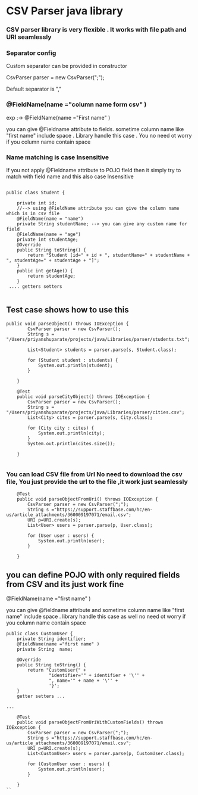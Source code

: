 # CSV Parser java library

### CSV parser library is very flexible . It works with  file path and  URI seamlessly


### Separator config
Custom separator can be provided in constructor

CsvParser parser = new CsvParser(";");

Default separator is ","

### @FieldName(name ="column name form csv" )
exp :-> @FieldName(name ="First name" )

you can give @Fieldname attribute to fields. 
sometime column name like "first name" include space .
Library handle this case . You no need ot worry if you column name contain space

### Name matching is case Insensitive


If you not apply @Fieldname attribute to POJO field  then it simply try to match with field name 
and this also case Insensitive

```

public class Student {
	
	private int id;
	//--> using @FieldName attribute you can give the column name which is in csv file
	@FieldName(name = "name") 
	private String studentName; --> you can give any custom name for field 
	@FieldName(name = "age")
	private int studentAge;
	@Override
	public String toString() {
		return "Student [id=" + id + ", studentName=" + studentName + ", studentAge=" + studentAge + "]";
	}
	public int getAge() {
		return studentAge;
	}
 .... getters setters


```


## Test case shows how to use this 

``` 
public void parseObject() throws IOException {
		CsvParser parser = new CsvParser();
		String s = "/Users/priyanshuparate/projects/java/Libraries/parser/students.txt";
	
		List<Student> students = parser.parse(s, Student.class);

		for (Student student : students) {
			System.out.println(student);
		}

	}

	@Test
	public void parseCityObject() throws IOException {
		CsvParser parser = new CsvParser();
		String s = "/Users/priyanshuparate/projects/java/Libraries/parser/cities.csv";
		List<City> cites = parser.parse(s, City.class);

		for (City city : cites) {
			System.out.println(city);
		}
		System.out.println(cites.size());
		
	}
	
```

### You can load CSV file from Url No need to download the csv file, You just provide the url to the file ,it work just seamlessly

	
```
	@Test
	public void parseObjectFromUri() throws IOException {
		CsvParser parser = new CsvParser(";");
		String s ="https://support.staffbase.com/hc/en-us/article_attachments/360009197071/email.csv";
		URI p=URI.create(s);
		List<User> users = parser.parse(p, User.class);

		for (User user : users) {
			System.out.println(user);
		}

	}

```
## you can define POJO with only required fields from CSV and its just work fine
@FieldName(name ="first name" )

 you can give @fieldname attribute and sometime column name like "first name" include space . 
 library handle this case as well  no need ot worry if you column name contain space


```
public class CustomUser {
    private String identifier;
    @FieldName(name ="first name" ) 
    private String  name;

    @Override
    public String toString() {
        return "CustomUser{" +
                "identifier='" + identifier + '\'' +
                ", name='" + name + '\'' +
                '}';
    }
    getter setters ...
 
...

	@Test
	public void parseObjectFromUriWithCustomFields() throws IOException {
		CsvParser parser = new CsvParser(";");
		String s ="https://support.staffbase.com/hc/en-us/article_attachments/360009197071/email.csv";
		URI p=URI.create(s);
		List<CustomUser> users = parser.parse(p, CustomUser.class);

		for (CustomUser user : users) {
			System.out.println(user);
		}

	}
``